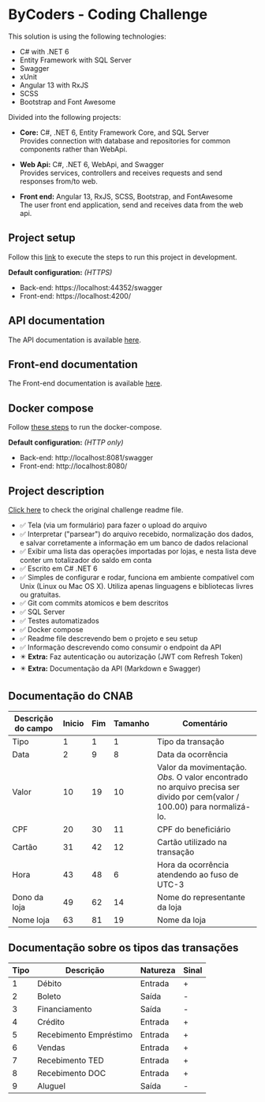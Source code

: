 # ByCoders - Coding Challenge

This solution is using the following technologies:

- C# with .NET 6
- Entity Framework with SQL Server
- Swagger
- xUnit
- Angular 13 with RxJS
- SCSS
- Bootstrap and Font Awesome

Divided into the following projects:

- **Core:** C#, .NET 6, Entity Framework Core, and SQL Server<br />
Provides connection with database and repositories for common components rather than WebApi.

- **Web Api:** C#, .NET 6, WebApi, and Swagger<br />
Provides services, controllers and receives requests and send responses from/to web.

- **Front end:** Angular 13, RxJS, SCSS, Bootstrap, and FontAwesome<br />
The user front end application, send and receives data from the web api.


## Project setup

Follow this [link](docs/SETUP.md) to execute the steps to run this project in development.

**Default configuration:** *(HTTPS)*
- Back-end: https://localhost:44352/swagger
- Front-end: https://localhost:4200/

## API documentation

The API documentation is available [here](docs/API.md).

## Front-end documentation

The Front-end documentation is available [here](docs/WEB.md).

## Docker compose

Follow [these steps](DOCKER-COMPOSE.md) to run the docker-compose.

**Default configuration:** *(HTTP only)*
- Back-end: http://localhost:8081/swagger
- Front-end: http://localhost:8080/

## Project description

[Click here](docs/CHALLENGE.md) to check the original challenge readme file.

* :white_check_mark: Tela (via um formulário) para fazer o upload do arquivo
* :white_check_mark: Interpretar ("parsear") do arquivo recebido, normalização dos dados, e salvar corretamente a informação em um banco de dados relacional
* :white_check_mark: Exibir uma lista das operações importadas por lojas, e nesta lista deve conter um totalizador do saldo em conta
* :white_check_mark: Escrito em C# .NET 6
* :white_check_mark: Simples de configurar e rodar, funciona em ambiente compatível com Unix (Linux ou Mac OS X). Utiliza apenas linguagens e bibliotecas livres ou gratuitas.
* :white_check_mark: Git com commits atomicos e bem descritos
* :white_check_mark: SQL Server
* :white_check_mark: Testes automatizados
* :white_check_mark: Docker compose
* :white_check_mark: Readme file descrevendo bem o projeto e seu setup
* :white_check_mark: Informação descrevendo como consumir o endpoint da API
* :eight_pointed_black_star: **Extra:** Faz autenticação ou autorização (JWT com Refresh Token)
* :eight_pointed_black_star: **Extra:** Documentação da API (Markdown e Swagger)

## Documentação do CNAB

| Descrição do campo  | Inicio | Fim | Tamanho | Comentário
| ------------- | ------------- | -----| ---- | ------
| Tipo  | 1  | 1 | 1 | Tipo da transação
| Data  | 2  | 9 | 8 | Data da ocorrência
| Valor | 10 | 19 | 10 | Valor da movimentação. *Obs.* O valor encontrado no arquivo precisa ser divido por cem(valor / 100.00) para normalizá-lo.
| CPF | 20 | 30 | 11 | CPF do beneficiário
| Cartão | 31 | 42 | 12 | Cartão utilizado na transação 
| Hora  | 43 | 48 | 6 | Hora da ocorrência atendendo ao fuso de UTC-3
| Dono da loja | 49 | 62 | 14 | Nome do representante da loja
| Nome loja | 63 | 81 | 19 | Nome da loja

## Documentação sobre os tipos das transações

| Tipo | Descrição | Natureza | Sinal |
| ---- | -------- | --------- | ----- |
| 1 | Débito | Entrada | + |
| 2 | Boleto | Saída | - |
| 3 | Financiamento | Saída | - |
| 4 | Crédito | Entrada | + |
| 5 | Recebimento Empréstimo | Entrada | + |
| 6 | Vendas | Entrada | + |
| 7 | Recebimento TED | Entrada | + |
| 8 | Recebimento DOC | Entrada | + |
| 9 | Aluguel | Saída | - |